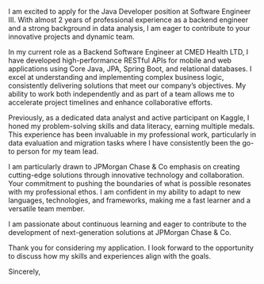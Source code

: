 I am excited to apply for the Java Developer position at Software Engineer III. With almost 2 years of professional experience as a backend engineer and a strong background in data analysis, I am eager to contribute to your innovative projects and dynamic team.

In my current role as a Backend Software Engineer at CMED Health LTD, I have developed high-performance RESTful APIs for mobile and web applications using Core Java, JPA, Spring Boot, and relational databases. I excel at understanding and implementing complex business logic, consistently delivering solutions that meet our company’s objectives. My ability to work both independently and as part of a team allows me to accelerate project timelines and enhance collaborative efforts.

Previously, as a dedicated data analyst and active participant on Kaggle, I honed my problem-solving skills and data literacy, earning multiple medals. This experience has been invaluable in my professional work, particularly in data evaluation and migration tasks where I have consistently been the go-to person for my team lead.

I am particularly drawn to JPMorgan Chase & Co emphasis on creating cutting-edge solutions through innovative technology and collaboration. Your commitment to pushing the boundaries of what is possible resonates with my professional ethos. I am confident in my ability to adapt to new languages, technologies, and frameworks, making me a fast learner and a versatile team member.

I am passionate about continuous learning and eager to contribute to the development of next-generation solutions at JPMorgan Chase & Co.

Thank you for considering my application. I look forward to the opportunity to discuss how my skills and experiences align with the goals.

Sincerely,